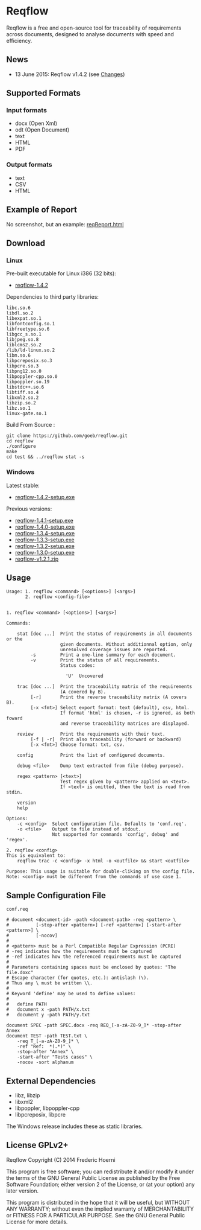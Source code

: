 
# Reqflow

Reqflow is a free and open-source tool for traceability of requirements across documents, designed to analyse documents with speed and efficiency.

## News

- 13 June 2015: Reqflow v1.4.2 (see [Changes](https://raw.githubusercontent.com/goeb/reqflow/master/NEWS))


## Supported Formats

### Input formats

- docx (Open Xml)
- odt (Open Document)
- text
- HTML
- PDF

### Output formats

- text
- CSV
- HTML

## Example of Report

No screenshot, but an example: [reqReport.html](reqReport.html)

## Download

### Linux

Pre-built executable for Linux i386 (32 bits):

* [reqflow-1.4.2](download/reqflow-1.4.2)

Dependencies to third party libraries:

    libc.so.6
    libdl.so.2
    libexpat.so.1
    libfontconfig.so.1
    libfreetype.so.6
    libgcc_s.so.1
    libjpeg.so.8
    liblcms2.so.2
    /lib/ld-linux.so.2
    libm.so.6
    libpcreposix.so.3
    libpcre.so.3
    libpng12.so.0
    libpoppler-cpp.so.0
    libpoppler.so.19
    libstdc++.so.6
    libtiff.so.4
    libxml2.so.2
    libzip.so.2
    libz.so.1
    linux-gate.so.1

    

Build From Source :

    git clone https://github.com/goeb/reqflow.git
    cd reqflow
    ./configure
    make
    cd test && ../reqflow stat -s

### Windows

Latest stable:

* [reqflow-1.4.2-setup.exe](download/reqflow-1.4.2-setup.exe)


Previous versions:

* [reqflow-1.4.1-setup.exe](download/reqflow-1.4.1-setup.exe)
* [reqflow-1.4.0-setup.exe](download/reqflow-1.4.0-setup.exe)
* [reqflow-1.3.4-setup.exe](download/reqflow-1.3.4-setup.exe)
* [reqflow-1.3.3-setup.exe](download/reqflow-1.3.3-setup.exe)
* [reqflow-1.3.2-setup.exe](download/reqflow-1.3.2-setup.exe)
* [reqflow-1.3.0-setup.exe](download/reqflow-1.3.0-setup.exe)
* [reqflow-v1.2.1.zip](download/reqflow-v1.2.1.zip)

## Usage

```
Usage: 1. reqflow <command> [<options>] [<args>]
       2. reqflow <config-file>


1. reqflow <command> [<options>] [<args>]

Commands:

    stat [doc ...]  Print the status of requirements in all documents or the
                    given documents. Without additionnal option, only
                    unresolved coverage issues are reported.
         -s         Print a one-line summary for each document.
         -v         Print the status of all requirements.
                    Status codes:

                      'U'  Uncovered

    trac [doc ...]  Print the traceability matrix of the requirements 
                    (A covered by B).
         [-r]       Print the reverse traceability matrix (A covers B).
         [-x <fmt>] Select export format: text (default), csv, html.
                    If format 'html' is chosen, -r is ignored, as both foward
                    and reverse traceability matrices are displayed.

    review          Print the requirements with their text.
         [-f | -r]  Print also traceability (forward or backward)
         [-x <fmt>] Choose format: txt, csv.

    config          Print the list of configured documents.

    debug <file>    Dump text extracted from file (debug purpose).

    regex <pattern> [<text>]
                    Test regex given by <pattern> applied on <text>.
                    If <text> is omitted, then the text is read from stdin.

    version
    help

Options:
    -c <config>  Select configuration file. Defaults to 'conf.req'.
    -o <file>    Output to file instead of stdout.
                 Not supported for commands 'config', debug' and 'regex'.

2. reqflow <config>
This is equivalent to:
    reqflow trac -c <config> -x html -o <outfile> && start <outfile>

Purpose: This usage is suitable for double-cliking on the config file.
Note: <config> must be different from the commands of use case 1.
```

## Sample Configuration File

`conf.req`

```
# document <document-id> -path <document-path> -req <pattern> \
#          [-stop-after <pattern>] [-ref <pattern>] [-start-after <pattern>] \
#          [-nocov]
#
# <pattern> must be a Perl Compatible Regular Expression (PCRE)
# -req indicates how the requirements must be captured
# -ref indicates how the referenced requirements must be captured
# 
# Parameters containing spaces must be enclosed by quotes: "The file.doxc"
# Escape character (for quotes, etc.): antislash (\).
# Thus any \ must be written \\.
# 
# Keyword 'define' may be used to define values:
# 
#   define PATH
#   document x -path PATH/x.txt
#   document y -path PATH/y.txt

document SPEC -path SPEC.docx -req REQ_[-a-zA-Z0-9_]* -stop-after Annex
document TEST -path TEST.txt \
    -req T_[-a-zA-Z0-9_]* \
    -ref "Ref:  *(.*)" \
    -stop-after "Annex" \
    -start-after "Tests cases" \
    -nocov -sort alphanum

```

## External Dependencies

- libz, libzip
- libxml2
- libpoppler, libpoppler-cpp
- libpcreposix, libpcre

The Windows release includes these as static libraries.


## License GPLv2+

Reqflow
Copyright (C) 2014 Frederic Hoerni

This program is free software; you can redistribute it and/or modify
it under the terms of the GNU General Public License as published by
the Free Software Foundation; either version 2 of the License, or
(at your option) any later version.

This program is distributed in the hope that it will be useful,
but WITHOUT ANY WARRANTY; without even the implied warranty of
MERCHANTABILITY or FITNESS FOR A PARTICULAR PURPOSE.  See the
GNU General Public License for more details.

